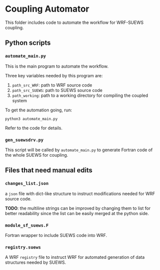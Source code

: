 # Coupling Automator

This folder includes code to automate the workflow for WRF-SUEWS coupling.

## Python scripts

### `automate_main.py`

This is the main program to automate the workflow.

Three key variables needed by this program are:
1. `path_src_WRF`: path to WRF source code
2. `path_src_SUEWS`: path to SUEWS source code
3. `path_working`: path to a working directory for compiling the coupled system

To get the automation going, run:
```
python3 automate_main.py
```

Refer to the code for details.

### `gen_suewsdrv.py`

This script will be called by `automate_main.py` to generate Fortran code of the whole SUEWS for coupling.


## Files that need manual edits

### `changes_list.json`
a `json` file with dict-like structure to instruct modifications needed for WRF source code.

**TODO**: the multiline strings can be improved by changing them to list for better readability since the list can be easily merged at the python side.


### `module_sf_suews.F`

Fortran wrapper to include SUEWS code into WRF.


### `registry.suews`

A WRF `registry` file to instruct WRF for automated generation of data structures needed by SUEWS.

